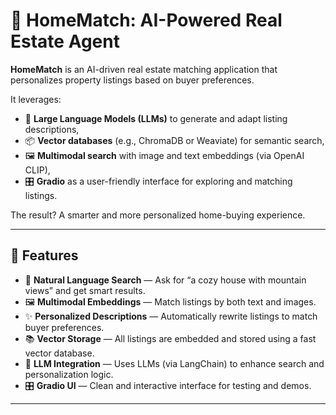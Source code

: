# 🏡 HomeMatch: AI-Powered Real Estate Agent

**HomeMatch** is an AI-driven real estate matching application that personalizes property listings based on buyer preferences.

It leverages:
- 🧠 **Large Language Models (LLMs)** to generate and adapt listing descriptions,
- 📦 **Vector databases** (e.g., ChromaDB or Weaviate) for semantic search,
- 🖼️ **Multimodal search** with image and text embeddings (via OpenAI CLIP),
- 🎛️ **Gradio** as a user-friendly interface for exploring and matching listings.

The result? A smarter and more personalized home-buying experience.

---

## 🚀 Features

- 💬 **Natural Language Search** — Ask for “a cozy house with mountain views” and get smart results.
- 🖼️ **Multimodal Embeddings** — Match listings by both text and images.
- ✨ **Personalized Descriptions** — Automatically rewrite listings to match buyer preferences.
- 📚 **Vector Storage** — All listings are embedded and stored using a fast vector database.
- 🧪 **LLM Integration** — Uses LLMs (via LangChain) to enhance search and personalization logic.
- 🎛️ **Gradio UI** — Clean and interactive interface for testing and demos.

---
